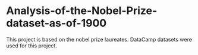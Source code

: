 # Analysis-of-the-Nobel-Prize-dataset-as-of-1900
This project is based on the nobel prize laureates. DataCamp datasets were used for this project. 
